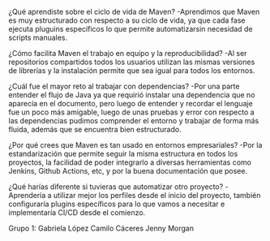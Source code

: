 ¿Qué aprendiste sobre el ciclo de vida de Maven?
-Aprendimos que Maven es muy estructurado con respecto a su ciclo de vida, ya que cada fase ejecuta pluguins específicos lo que permite automatizarsin necesidad de scripts manuales.	

¿Cómo facilita Maven el trabajo en equipo y la reproducibilidad?
-Al ser repositorios compartidos todos los usuarios utilizan las mismas versiones de librerías y la instalación permite que sea igual para todos los entornos.

¿Cuál fue el mayor reto al trabajar con dependencias?
-Por una parte entender el flujo de Java ya que requirió instalar una dependencia que no aparecía en el documento, pero luego de entender y recordar el lenguaje fue un poco más amigable, luego de unas pruebas y error con respecto a las dependencias pudimos comprender el entorno y trabajar de forma más fluida, además que se encuentra bien estructurado.

¿Por qué crees que Maven es tan usado en entornos empresariales?
-Por la estandarización que permite seguir la misma estructura en todos los proyectos, la facilidad de poder integrarlo a diversas herramientas como Jenkins, Github Actions, etc, y por la buena documentación que posee.

¿Qué harías diferente si tuvieras que automatizar otro proyecto?
-Aprendería a utilizar mejor los perfiles desde el inicio del proyecto, también configuraría plugins específicos para lo que vamos a necesitar e implementaría CI/CD desde el comienzo.

Grupo 1:
Gabriela López
Camilo Cáceres
Jenny Morgan